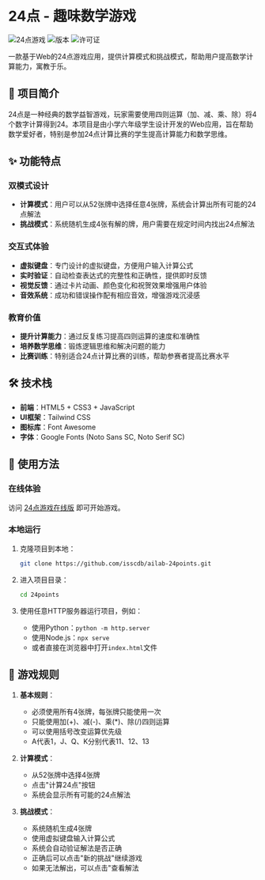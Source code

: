# 24点 - 趣味数学游戏

![24点游戏](https://img.shields.io/badge/24%E7%82%B9-%E8%B6%A3%E5%91%B3%E6%95%B0%E5%AD%A6%E6%B8%B8%E6%88%8F-blue)
![版本](https://img.shields.io/badge/版本-1.0.0-green)
![许可证](https://img.shields.io/badge/许可证-MIT-orange)

一款基于Web的24点游戏应用，提供计算模式和挑战模式，帮助用户提高数学计算能力，寓教于乐。

## 📝 项目简介

24点是一种经典的数学益智游戏，玩家需要使用四则运算（加、减、乘、除）将4个数字计算得到24。本项目是由小学六年级学生设计开发的Web应用，旨在帮助数学爱好者，特别是参加24点计算比赛的学生提高计算能力和数学思维。

## ✨ 功能特点

### 双模式设计

- **计算模式**：用户可以从52张牌中选择任意4张牌，系统会计算出所有可能的24点解法
- **挑战模式**：系统随机生成4张有解的牌，用户需要在规定时间内找出24点解法

### 交互式体验

- **虚拟键盘**：专门设计的虚拟键盘，方便用户输入计算公式
- **实时验证**：自动检查表达式的完整性和正确性，提供即时反馈
- **视觉反馈**：通过卡片动画、颜色变化和祝贺效果增强用户体验
- **音效系统**：成功和错误操作配有相应音效，增强游戏沉浸感

### 教育价值

- **提升计算能力**：通过反复练习提高四则运算的速度和准确性
- **培养数学思维**：锻炼逻辑思维和解决问题的能力
- **比赛训练**：特别适合24点计算比赛的训练，帮助参赛者提高比赛水平

## 🛠️ 技术栈

- **前端**：HTML5 + CSS3 + JavaScript
- **UI框架**：Tailwind CSS
- **图标库**：Font Awesome
- **字体**：Google Fonts (Noto Sans SC, Noto Serif SC)

## 🚀 使用方法

### 在线体验

访问 [24点游戏在线版](http://app.cdbsoft.com/24/) 即可开始游戏。

### 本地运行

1. 克隆项目到本地：
   ```bash
   git clone https://github.com/isscdb/ailab-24points.git
   ```

2. 进入项目目录：
   ```bash
   cd 24points
   ```

3. 使用任意HTTP服务器运行项目，例如：
   - 使用Python：`python -m http.server`
   - 使用Node.js：`npx serve`
   - 或者直接在浏览器中打开`index.html`文件

## 📖 游戏规则

1. **基本规则**：
   - 必须使用所有4张牌，每张牌只能使用一次
   - 只能使用加(+)、减(-)、乘(*)、除(/)四则运算
   - 可以使用括号改变运算优先级
   - A代表1，J、Q、K分别代表11、12、13

2. **计算模式**：
   - 从52张牌中选择4张牌
   - 点击"计算24点"按钮
   - 系统会显示所有可能的24点解法

3. **挑战模式**：
   - 系统随机生成4张牌
   - 使用虚拟键盘输入计算公式
   - 系统会自动验证解法是否正确
   - 正确后可以点击"新的挑战"继续游戏
   - 如果无法解出，可以点击"查看解法